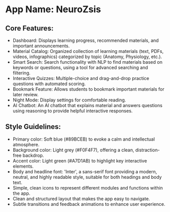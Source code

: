 # **App Name**: NeuroZsis

## Core Features:

- Dashboard: Displays learning progress, recommended materials, and important announcements.
- Material Catalog: Organized collection of learning materials (text, PDFs, videos, infographics) categorized by topic (Anatomy, Physiology, etc.).
- Smart Search: Search functionality with NLP to find materials based on keywords or questions, using a tool for advanced searching and filtering.
- Interactive Quizzes: Multiple-choice and drag-and-drop practice questions with automated scoring.
- Bookmark Feature: Allows students to bookmark important materials for later review.
- Night Mode: Display settings for comfortable reading.
- AI Chatbot: An AI chatbot that explains material and answers questions using reasoning to provide helpful interactive responses.

## Style Guidelines:

- Primary color: Soft blue (#89BCEB) to evoke a calm and intellectual atmosphere.
- Background color: Light grey (#F0F4F7), offering a clean, distraction-free backdrop.
- Accent color: Light green (#A7D1AB) to highlight key interactive elements.
- Body and headline font: 'Inter', a sans-serif font providing a modern, neutral, and highly readable style, suitable for both headings and body text.
- Simple, clean icons to represent different modules and functions within the app.
- Clean and structured layout that makes the app easy to navigate.
- Subtle transitions and feedback animations to enhance user experience.